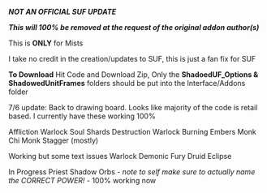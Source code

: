 ***NOT AN OFFICIAL SUF UPDATE***

***This will 100% be removed at the request of the original addon author(s)***

This is **ONLY** for Mists

I take no credit in the creation/updates to SUF, this is just a fan fix for SUF

**To Download**
Hit Code and Download Zip, Only the **ShadoedUF_Options & ShadowedUnitFrames** folders should be put into the Interface/Addons folder

7/6 update: Back to drawing board. Looks like majority of the code is retail based. I currently have these working 100%

Affliction Warlock Soul Shards
Destruction Warlock Burning Embers
Monk Chi
Monk Stagger (mostly)

Working but some text issues
Warlock Demonic Fury
Druid Eclipse

In Progress
Priest Shadow Orbs - *note to self make sure to actually name the CORRECT POWER!* - 100% working now
